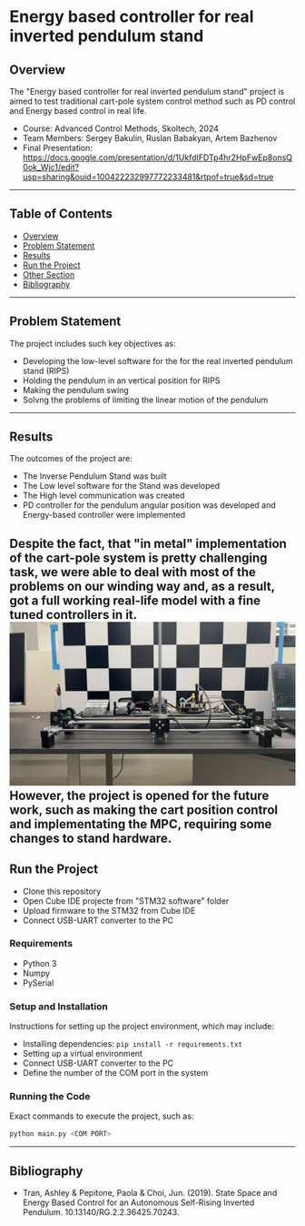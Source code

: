 # Energy based controller for real inverted pendulum stand

## Overview
The "Energy based controller for real inverted pendulum stand" project is aimed to test traditional cart-pole system control method such as PD control and Energy based control in real life.

- Course: Advanced Control Methods, Skoltech, 2024
- Team Members: Sergey Bakulin, Ruslan Babakyan, Artem Bazhenov
- Final Presentation: https://docs.google.com/presentation/d/1UkfdIFDTp4hr2HpFwEp8onsQ0ok_Wjc1/edit?usp=sharing&ouid=100422232997772233481&rtpof=true&sd=true

---

## Table of Contents

- [Overview](#overview)
- [Problem Statement](#problem-statement)
- [Results](#results)
- [Run the Project](#run-the-project)
- [Other Section](#other-section)
- [Bibliography](#bibliography)

---

## Problem Statement
The project includes such key objectives as:
- Developing the low-level software for the for the real inverted pendulum stand (RIPS)
- Holding the pendulum in an vertical position for RIPS
- Making the pendulum swing
- Solvng the problems of limiting the linear motion of the pendulum

---

## Results
The outcomes of the project are:
- The Inverse Pendulum Stand was built
- The Low level software for the Stand was developed
- The High level communication was created
- PD controller for the pendulum angular position was developed and Energy-based controller were implemented

Despite the fact, that "in metal" implementation of the cart-pole system is pretty challenging task, we were able to deal with most of the problems on our winding way and, as a result, got a full working real-life model with a fine tuned controllers in it.
![alt text](image.png)
However, the project is opened for the future work, such as making the cart position control and implementating the MPC, requiring some changes to stand hardware.
---

## Run the Project
- Clone this repository
- Open Cube IDE projecte from "STM32 software" folder
- Upload firmware to the STM32 from Cube IDE
- Connect USB-UART converter to the PC

### Requirements
 - Python 3
 - Numpy
 - PySerial

### Setup and Installation
Instructions for setting up the project environment, which may include:
- Installing dependencies: `pip install -r requirements.txt`
- Setting up a virtual environment
- Connect USB-UART converter to the PC
- Define the number of the COM port in the system

### Running the Code
Exact commands to execute the project, such as:
```bash
python main.py <COM PORT>
```

---

## Bibliography

- Tran, Ashley & Pepitone, Paola & Choi, Jun. (2019). State Space and Energy Based Control for an Autonomous Self-Rising Inverted Pendulum. 10.13140/RG.2.2.36425.70243. 
